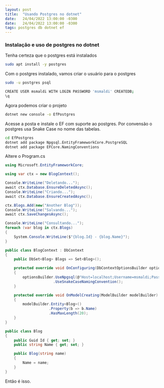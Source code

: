 ```yaml
---
layout: post
title:  "Usando Postgres no dotnet"
date:   24/04/2022 13:00:00 -0300
date:   24/04/2022 13:00:00 -0300
tags: postgres db dotnet ef
---
```


### Instalação e uso de postgres no dotnet

Tenha certeza que o postgres está instalados

~~~bash
sudo apt install -y postgres
~~~

Com o postgres instalado, vamos criar o usuário para o postgres

~~~bash
sudo -u postgres psql

CREATE USER msmaldi WITH LOGIN PASSWORD 'msmaldi' CREATEDB;
\q
~~~

Agora podemos criar o projeto

~~~bash
dotnet new console -o EfPostgres
~~~

Acesse a posta e instale o EF com suporte ao postgres.
Por convensão o postgres usa Snake Case no nome das tabelas.

~~~bash
cd EfPostgres
dotnet add package Npgsql.EntityFrameworkCore.PostgreSQL
dotnet add package EFCore.NamingConventions
~~~

Altere o Program.cs

~~~csharp
using Microsoft.EntityFrameworkCore;

using var ctx = new BlogContext();

Console.WriteLine("Deletando...");
await ctx.Database.EnsureDeletedAsync();
Console.WriteLine("Criando...");
await ctx.Database.EnsureCreatedAsync();

ctx.Blogs.Add(new("Another Blog"));
Console.WriteLine("Salvando...");
await ctx.SaveChangesAsync();

Console.WriteLine("Consultando...");
foreach (var blog in ctx.Blogs)
{
    System.Console.WriteLine($"{blog.Id} - {blog.Name}");
}

public class BlogContext : DbContext
{
    public DbSet<Blog> Blogs => Set<Blog>();

    protected override void OnConfiguring(DbContextOptionsBuilder optionsBuilder)
    {
        optionsBuilder.UseNpgsql(@"Host=localhost;Username=msmaldi;Password=msmaldi;Database=Blog")
                      .UseSnakeCaseNamingConvention();
    }

    protected override void OnModelCreating(ModelBuilder modelBuilder)
    {
        modelBuilder.Entity<Blog>()
                    .Property(b => b.Name)
                    .HasMaxLength(20);
    }        
}

public class Blog
{
    public Guid Id { get; set; }
    public string Name { get; set; }

    public Blog(string name)
    {
        Name = name;        
    }
}
~~~

Então é isso.
